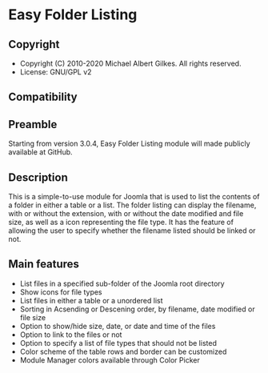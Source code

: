 Easy Folder Listing
===================

Copyright
---------
* Copyright (C) 2010-2020 Michael Albert Gilkes. All rights reserved.
* License: GNU/GPL v2

Compatibility
-------------

Preamble
--------
Starting from version 3.0.4, Easy Folder Listing module will made publicly available at GitHub. 

Description
------------
This is a simple-to-use module for Joomla that is used to list the contents of a folder in either a table or a list. The folder listing can display the filename, with or without the extension, with or without the date modified and file size, as well as a icon representing the file type. It has the feature of allowing the user to specify whether the filename listed should be linked or not.

Main features
-------------
 * List files in a specified sub-folder of the Joomla root directory
 * Show icons for file types
 * List files in either a table or a unordered list
 * Sorting in Acsending or Descening order, by filename, date modified or file size
 * Option to show/hide size, date, or date and time of the files
 * Option to link to the files or not
 * Option to specify a list of file types that should not be listed
 * Color scheme of the table rows and border can be customized
 * Module Manager colors available through Color Picker
